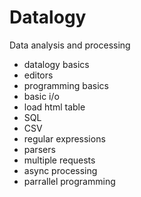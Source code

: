 # Datalogy
Data analysis and processing

- datalogy basics
- editors
- programming basics
- basic i/o
- load html table
- SQL
- CSV
- regular expressions
- parsers
- multiple requests
- async processing
- parrallel programming 
